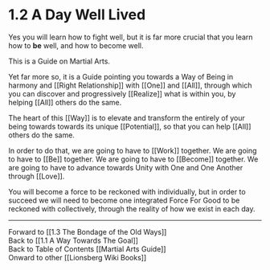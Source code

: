 # 1.2 A Day Well Lived

Yes you will learn how to fight well, but it is far more crucial that you learn how to **be** well, and how to become well. 

This is a Guide on Martial Arts. 

Yet far more so, it is a Guide pointing you towards a Way of Being in harmony and [[Right Relationship]] with [[One]] and [[All]], through which you can discover and progressively [[Realize]] what is within you, by helping [[All]] others do the same. 

The heart of this [[Way]] is to elevate and transform the entirely of your being towards towards its unique [[Potential]], so that you can help [[All]] others do the same. 

In order to do that, we are going to have to [[Work]] together. We are going to have to [[Be]] together. We are going to have to [[Become]] together. We are going to have to advance towards Unity with One and One Another through [[Love]]. 

You will become a force to be reckoned with individually, but in order to succeed we will need to become one integrated Force For Good to be reckoned with collectively, through the reality of how we exist in each day. 

____
Forward to [[1.3 The Bondage of the Old Ways]]  
Back to [[1.1 A Way Towards The Goal]]  
Back to Table of Contents [[Martial Arts Guide]]  
Onward to other [[Lionsberg Wiki Books]]  


